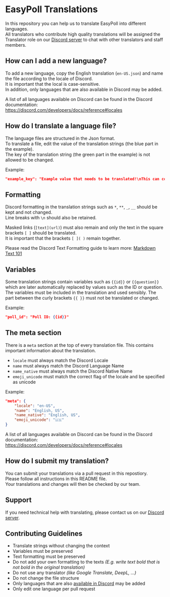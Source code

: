# EasyPoll Translations
In this repository you can help us to translate EasyPoll into different languages.  
All translators who contribute high quality translations will be assigned the Translator role on our [Discord server](https://discord.gg/easypoll) to chat with other translators and staff members.

## How can I add a new language?
To add a new language, copy the English translation (`en-US.json`) and name the file according to the locale of Discord.  
It is important that the local is case-sensitive.  
In addition, only languages that are also available in Discord may be added.  

A list of all languages available on Discord can be found in the Discord documentation:  
https://discord.com/developers/docs/reference#locales


## How do I translate a language file?
The language files are structured in the Json format.  
To translate a file, edit the value of the translation strings (the blue part in the example).  
The key of the translation string (the green part in the example) is not allowed to be changed.

Example:
```json
"example_key": "Example value that needs to be translated!\nThis can contain {{variables}}, **formatting** and [links](https://easypoll.bot)."
```


## Formatting
Discord formatting in the translation strings such as `*`, `**`, `_`, `__` should be kept and not changed.  
Line breaks with `\n` should also be retained.  

Masked links (`[text](url)`) must also remain and only the text in the square brackets `[ ]` should be translated.  
It is important that the brackets `[ ]( )` remain together.  

Please read the Discord Text Formatting guide to learn more: [Markdown Text 101](https://support.discord.com/hc/en-us/articles/210298617-Markdown-Text-101-Chat-Formatting-Bold-Italic-Underline)


## Variables
Some translation strings contain variables such as `{{id}}` or `{{question}}` which are later automatically replaced by values such as the ID or question.  
The variables must be included in the translation and used sensibly. The part between the curly brackets `{{ }}` must not be translated or changed.

Example:
```json
"poll_id": "Poll ID: {{id}}"
```


## The meta section
There is a `meta` section at the top of every translation file. This contains important information about the translation.  
- `locale` must always match the Discord Locale
- `name` must always match the Discord Language Name
- `name_native` must always match the Discord Native Name
- `emoji_unicode` must match the correct flag of the locale and be specified as unicode

Example:
```json
"meta": {
    "locale": "en-US",
    "name": "English, US",
    "name_native": "English, US",
    "emoji_unicode": "🇺🇸"
}
```

A list of all languages available on Discord can be found in the Discord documentation:  
https://discord.com/developers/docs/reference#locales


## How do I submit my translation?
You can submit your translations via a pull request in this repostiory.  
Please follow all instructions in this README file.  
Your translations and changes will then be checked by our team.


## Support
If you need technical help with translating, please contact us on our [Discord server](https://discord.gg/easypoll).


## Contributing Guidelines
- Translate strings without changing the context
- Variables must be preserved
- Text formatting must be preserved
- Do not add your own formatting to the texts _(E.g. write text bold that is not bold in the original translation)_
- Do not use any translator _(like Google Translate, DeepL, ...)_
- Do not change the file structure
- Only languages that are also [available in Discord](https://discord.com/developers/docs/reference#locales) may be added
- Only edit one language per pull request

